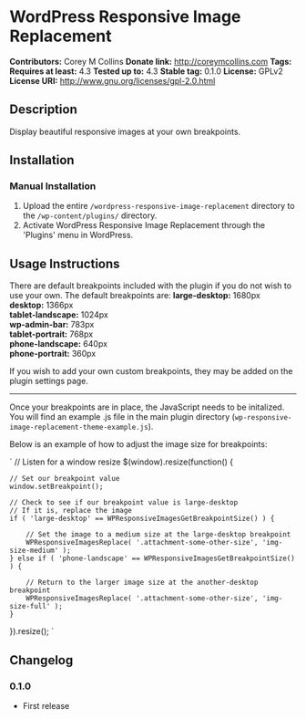 # WordPress Responsive Image Replacement #
**Contributors:**      Corey M Collins
**Donate link:**       http://coreymcollins.com
**Tags:**
**Requires at least:** 4.3
**Tested up to:**      4.3
**Stable tag:**        0.1.0
**License:**           GPLv2
**License URI:**       http://www.gnu.org/licenses/gpl-2.0.html

## Description ##

Display beautiful responsive images at your own breakpoints.

## Installation ##

### Manual Installation ###

1. Upload the entire `/wordpress-responsive-image-replacement` directory to the `/wp-content/plugins/` directory.
2. Activate WordPress Responsive Image Replacement through the 'Plugins' menu in WordPress.

## Usage Instructions ##

There are default breakpoints included with the plugin if you do not wish to use your own.  The default breakpoints are:
<strong>large-desktop:</strong> 1680px<br />
<strong>desktop:</strong> 1366px<br />
<strong>tablet-landscape:</strong> 1024px<br />
<strong>wp-admin-bar:</strong> 783px<br />
<strong>tablet-portrait:</strong> 768px<br />
<strong>phone-landscape:</strong> 640px<br />
<strong>phone-portrait:</strong> 360px<br />

If you wish to add your own custom breakpoints, they may be added on the plugin settings page.

<hr />

Once your breakpoints are in place, the JavaScript needs to be initalized.  You will find an example .js file in the main plugin directory (`wp-responsive-image-replacement-theme-example.js`).

Below is an example of how to adjust the image size for breakpoints:

`
// Listen for a window resize
$(window).resize(function() {

	// Set our breakpoint value
	window.setBreakpoint();

	// Check to see if our breakpoint value is large-desktop
	// If it is, replace the image
	if ( 'large-desktop' == WPResponsiveImagesGetBreakpointSize() ) {

		// Set the image to a medium size at the large-desktop breakpoint
		WPResponsiveImagesReplace( '.attachment-some-other-size', 'img-size-medium' );
	} else if ( 'phone-landscape' == WPResponsiveImagesGetBreakpointSize() ) {

		// Return to the larger image size at the another-desktop breakpoint
		WPResponsiveImagesReplace( '.attachment-some-other-size', 'img-size-full' );
	}

}).resize();
`

## Changelog ##

### 0.1.0 ###
* First release
